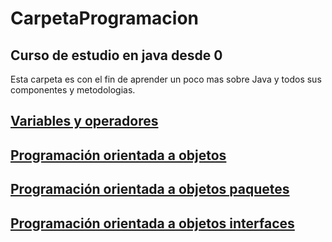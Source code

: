 # CarpetaProgramacion

## Curso de estudio en java desde 0

Esta carpeta es con el fin de aprender un poco mas sobre Java y todos sus componentes y metodologias.

## [Variables y operadores](./VariablesYOperadores)

## [Programación orientada a objetos](./Poo)

## [Programación orientada a objetos paquetes](./Paquetes)

## [Programación orientada a objetos interfaces](./PooInterfaces)
